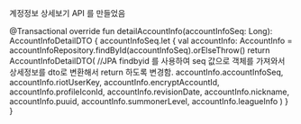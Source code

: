

계정정보 상세보기 API 를 만들었음



@Transactional
    override fun detailAccountInfo(accountInfoSeq: Long): AccountInfoDetailDTO {
        accountInfoSeq.let { 
            val accountInfo: AccountInfo = accountInfoRepository.findById(accountInfoSeq).orElseThrow()
            return AccountInfoDetailDTO( //JPA findbyid 를 사용하여 seq 값으로 객체를 가져와서 상세정보를 dto로 변환해서 return 하도록 변경함.
                accountInfo.accountInfoSeq,
                accountInfo.riotUserKey,
                accountInfo.encryptAccountId,
                accountInfo.profileIconId,
                accountInfo.revisionDate,
                accountInfo.nickname,
                accountInfo.puuid,
                accountInfo.summonerLevel,
                accountInfo.leagueInfo
            )
        }
    }
